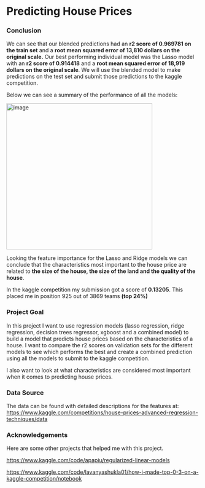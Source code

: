 # Predicting House Prices

### Conclusion

We can see that our blended predictions had an **r2 score of 0.969781 on the train set** and a **root mean squared error of 13,810 dollars on the original scale.** Our best performing individual model was the Lasso model with an **r2 score of 0.914418** and a **root mean squared error of 18,919 dollars on the original scale**. We will use the blended model to make predictions on the test set and submit those predictions to the kaggle competition.

Below we can see a summary of the performance of all the models:

<img width="380" alt="image" src="https://user-images.githubusercontent.com/73466733/220097769-c91ded10-6096-4cae-b2e4-26fa08045482.png">

Looking the feature importance for the Lasso and Ridge models we can conclude that the characteristics most important to the house price are related to **the size of the house, the size of the land and the quality of the house**.

In the kaggle competition my submission got a score of **0.13205**. This placed me in position 925 out of 3869 teams **(top 24%)**

### Project Goal
In this project I want to use regression models (lasso regression, ridge regression, decision trees regressor, xgboost and a combined model) to build a model that predicts house prices based on the characteristics of a house. I want to compare the r2 scores on validation sets for the different models to see which performs the best and create a combined prediction using all the models to submit to the kaggle competition. 

I also want to look at what characteristics are considered most important when it comes to predicting house prices.

### Data Source
The data can be found with detailed descriptions for the features at: https://www.kaggle.com/competitions/house-prices-advanced-regression-techniques/data


### Acknowledgements

Here are some other projects that helped me with this project.

https://www.kaggle.com/code/apapiu/regularized-linear-models

https://www.kaggle.com/code/lavanyashukla01/how-i-made-top-0-3-on-a-kaggle-competition/notebook
